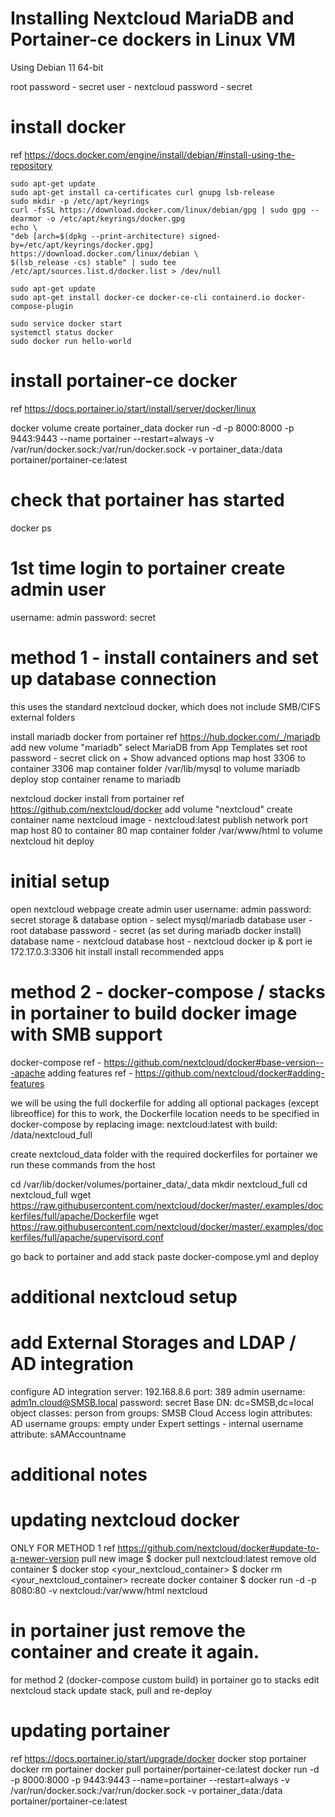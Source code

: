 # Installing Nextcloud MariaDB and Portainer-ce dockers in Linux VM

Using Debian 11 64-bit

root password - secret
user - nextcloud
password - secret

# install docker
ref https://docs.docker.com/engine/install/debian/#install-using-the-repository

```
sudo apt-get update
sudo apt-get install ca-certificates curl gnupg lsb-release
sudo mkdir -p /etc/apt/keyrings
curl -fsSL https://download.docker.com/linux/debian/gpg | sudo gpg --dearmor -o /etc/apt/keyrings/docker.gpg
echo \
"deb [arch=$(dpkg --print-architecture) signed-by=/etc/apt/keyrings/docker.gpg] https://download.docker.com/linux/debian \
$(lsb_release -cs) stable" | sudo tee /etc/apt/sources.list.d/docker.list > /dev/null
```

```
sudo apt-get update
sudo apt-get install docker-ce docker-ce-cli containerd.io docker-compose-plugin

sudo service docker start
systemctl status docker
sudo docker run hello-world
```

# install portainer-ce docker 
ref https://docs.portainer.io/start/install/server/docker/linux

docker volume create portainer_data
docker run -d -p 8000:8000 -p 9443:9443 --name portainer --restart=always -v /var/run/docker.sock:/var/run/docker.sock -v portainer_data:/data portainer/portainer-ce:latest

# check that portainer has started
docker ps

# 1st time login to portainer create admin user
username: admin
password: secret

# method 1 - install containers and set up database connection
this uses the standard nextcloud docker, which does not include SMB/CIFS external folders

install mariadb docker from portainer
ref https://hub.docker.com/_/mariadb
add new volume "mariadb"
select MariaDB from App Templates
set root password - secret
click on + Show advanced options
map host 3306 to container 3306
map container folder /var/lib/mysql to volume mariadb
deploy
stop container
rename to mariadb

nextcloud docker install from portainer
ref https://github.com/nextcloud/docker
add volume "nextcloud"
create container
name nextcloud
image - nextcloud:latest
publish network port
map host 80 to container 80
map container folder /var/www/html to volume nextcloud
hit deploy

# initial setup
open nextcloud webpage
create admin user
username: admin
password: secret
storage & database option - select mysql/mariadb
database user - root
database password - secret (as set during mariadb docker install)
database name - nextcloud
database host - nextcloud docker ip & port ie 172.17.0.3:3306
hit install
install recommended apps

# method 2 - docker-compose / stacks in portainer to build docker image with SMB support
docker-compose ref - https://github.com/nextcloud/docker#base-version---apache
adding features ref - https://github.com/nextcloud/docker#adding-features

we will be using the full dockerfile for adding all optional packages (except libreoffice)
for this to work, the Dockerfile location needs to be specified in docker-compose
by replacing image: nextcloud:latest with build: /data/nextcloud_full

create nextcloud_data folder with the required dockerfiles for portainer
we run these commands from the host

cd /var/lib/docker/volumes/portainer_data/_data
mkdir nextcloud_full
cd nextcloud_full
wget https://raw.githubusercontent.com/nextcloud/docker/master/.examples/dockerfiles/full/apache/Dockerfile
wget https://raw.githubusercontent.com/nextcloud/docker/master/.examples/dockerfiles/full/apache/supervisord.conf

go back to portainer and add stack
paste docker-compose.yml and deploy

# additional nextcloud setup

# add External Storages and LDAP / AD integration
configure AD integration
server: 192.168.8.6
port: 389
admin username: adm1n.cloud@SMSB.local
password: secret
Base DN: dc=SMSB,dc=local
object classes: person
from groups: SMSB Cloud Access
login attributes: AD username
groups: empty
under Expert settings - internal username attribute: sAMAccountname


# additional notes

# updating nextcloud docker

ONLY FOR METHOD 1
ref https://github.com/nextcloud/docker#update-to-a-newer-version
pull new image
$ docker pull nextcloud:latest
remove old container
$ docker stop <your_nextcloud_container>
$ docker rm <your_nextcloud_container>
recreate docker container
$ docker run -d -p 8080:80 -v nextcloud:/var/www/html nextcloud
# in portainer just remove the container and create it again.

for method 2 (docker-compose custom build)
in portainer go to stacks
edit nextcloud stack
update stack, pull and re-deploy

# updating portainer
ref https://docs.portainer.io/start/upgrade/docker
docker stop portainer
docker rm portainer
docker pull portainer/portainer-ce:latest
docker run -d -p 8000:8000 -p 9443:9443 --name=portainer --restart=always -v /var/run/docker.sock:/var/run/docker.sock -v portainer_data:/data portainer/portainer-ce:latest
